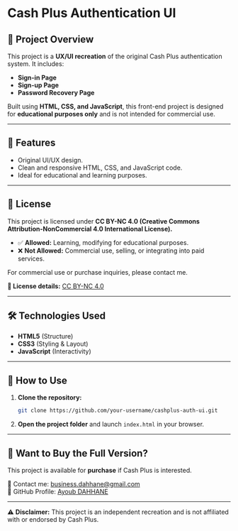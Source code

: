 # Cash Plus Authentication UI

## 🚀 Project Overview
This project is a **UX/UI recreation** of the original Cash Plus authentication system. It includes:
- **Sign-in Page**
- **Sign-up Page**
- **Password Recovery Page**

Built using **HTML, CSS, and JavaScript**, this front-end project is designed for **educational purposes only** and is not intended for commercial use.

---

## 🚀 Features
- Original UI/UX design.
- Clean and responsive HTML, CSS, and JavaScript code.
- Ideal for educational and learning purposes.

---

## 📜 License
This project is licensed under **CC BY-NC 4.0 (Creative Commons Attribution-NonCommercial 4.0 International License).**

- ✅ **Allowed:** Learning, modifying for educational purposes.
- ❌ **Not Allowed:** Commercial use, selling, or integrating into paid services.

For commercial use or purchase inquiries, please contact me.

**🔗 License details:** [CC BY-NC 4.0](https://creativecommons.org/licenses/by-nc/4.0/)

---

## 🛠️ Technologies Used
- **HTML5** (Structure)
- **CSS3** (Styling & Layout)
- **JavaScript** (Interactivity)

---

## 📂 How to Use
1. **Clone the repository:**
   ```sh
   git clone https://github.com/your-username/cashplus-auth-ui.git
   ```
2. **Open the project folder** and launch `index.html` in your browser.

---

## 🔹 Want to Buy the Full Version?
This project is available for **purchase** if Cash Plus is interested. 

📧 Contact me: [business.dahhane@gmail.com](mailto:business.dahhane@gmail.com)  
🔗 GitHub Profile: [Ayoub DAHHANE](https://github.com/ayoubdahhane)

---

⚠️ **Disclaimer:** This project is an independent recreation and is not affiliated with or endorsed by Cash Plus.


